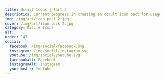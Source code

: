 ```yaml
---
title: Occult Icons | Part 2
description: Current progress in creating an occult icon pack for usage with the web
img: /img/art/icon pack 2.jpg
cover: /img/art/icon pack 2.jpg
category: Misc # Icons
alt: 
order: 147
social:
  facebook: /img/social/facebook.svg
  instagram: /img/social/instagram.svg
  youtube: /img/social/youtube.svg
  facebookAlt: Facebook
  instagramAlt: Instagram
  youtubeAlt: Youtube
---
```

